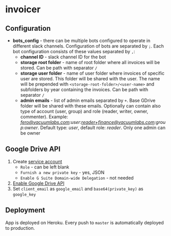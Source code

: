# invoicer

## Configuration

- **bots_config** - there can be multiple bots configured to operate in different slack channels. Configuration of bots are separated by `;`. Each bot configuration consists of these values separated by `,`:
  - **channel ID** - slack channel ID for the bot
  - **storage root folder** - name of root folder where all invoices will be stored. Can be path with separator `/`
  - **storage user folder** - name of user folder where invoices of specific user are stored. This folder will be shared with the user. The name will be prepended with `<storage-root-folder>/<user-name>` and subfolders by year containing the invoices. Can be path with separator `/`
  - **admin emails** - list of admin emails separated by `+`. Base GDrive folder will be shared with these emails. Optionally can contain also type of account (user, group) and role (reader, writer, owner, commenter). Example: *fero@vacuumlabs.com:user:reader+finance@vacuumlabs.com:group:owner*. Default type: *user*, default role: *reader*. Only one admin can be owner

## Google Drive API

1. Create [service account](https://developers.google.com/identity/protocols/OAuth2ServiceAccount#creatinganaccount)
    - `Role` - can be left blank
    - `Furnish a new private key` - yes, JSON
    - `Enable G Suite Domain-wide Delegation` - not needed
1. [Enable Google Drive API](https://console.developers.google.com/apis/library)
1. Set `client_email` as `google_email` and `base64(private_key)` as `google_key`

## Deployment

App is deployed on Heroku. Every push to `master` is automatically deployed to production.
